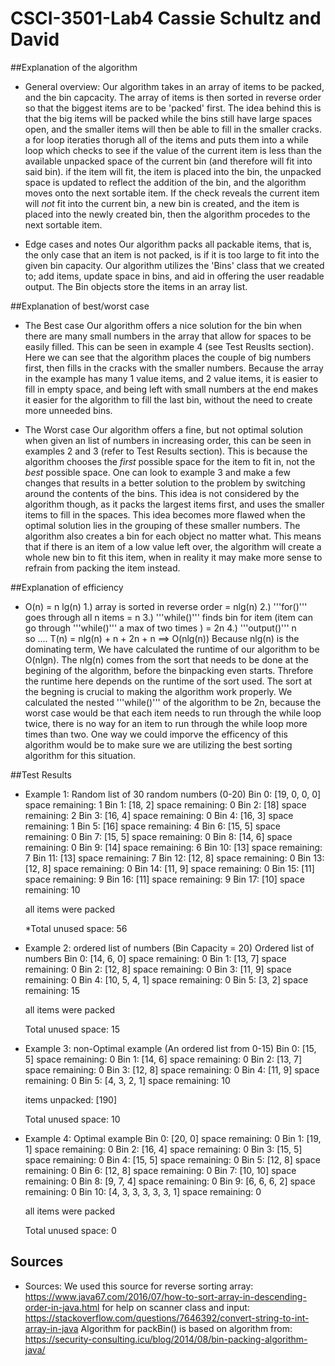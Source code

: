 # CSCI-3501-Lab4  Cassie Schultz and David


##Explanation of the algorithm
* General overview: 
    Our algorithm takes in an array of items to be packed, and the bin capcacity.
    The array of items is then sorted in reverse order so that the biggest items are to be 'packed' first. The idea behind this is that the big items will be packed while
    the bins still have large spaces open, and the smaller items will then be able to fill in the smaller cracks.  
    a for loop iteraties thorugh all of the items and puts them into a while loop which
    checks to see if the value of the current item is less than the available unpacked space of the current bin (and therefore will fit into said bin).
    if the item will fit, the item is placed into the bin, the unpacked space is updated to reflect the addition of the bin, and the algorithm moves onto the next sortable item. 
    If the check reveals the current item will *not* fit into the current bin, a new bin is created, and the item is placed into the newly created bin, 
    then the algorithm procedes to the next sortable item.  


* Edge cases and notes
    Our algorithm packs all packable items, that is, the only case that an item is not packed, is if it is too large to fit into the given bin capacity.
    Our algorithm utilizes the 'Bins' class that we created to; add items, update space in bins, and aid in offering the user readable output. 
    The Bin objects store the items in an array list. 
     
##Explanation of best/worst case
* The Best case
    Our algorithm offers a nice solution for the bin when there are many small numbers in the array that allow for spaces to be easily filled.  This can be seen in example 4 (see Test Reuslts section).  Here we can see 
    that the algorithm places the couple of big numbers first, then fills in the cracks with the smaller numbers.  Because the array in the example has many 1 value 
    items, and 2 value items, it is easier to fill in empty space, and being left with small numbers at the end makes it easier for the algorithm 
    to fill the last bin, without the need to create more unneeded bins.  

* The Worst case 
    Our algorithm offers a fine, but not optimal solution when given an list of numbers in increasing order, this can be seen in examples 2 and 3 (refer to Test Results section).
    This is because the algorithm chooses the *first* possible space for the item to fit in, not the *best* possible space.  One can look to example 3 and make a few changes that results
    in a better solution to the problem by switching around the contents of the bins.  This idea is not considered by the algorithm though, as it packs the largest items first,
    and uses the smaller items to fill in the spaces.  This idea becomes more flawed when the optimal solution lies in the grouping of these smaller numbers.  The algorithm also 
    creates a bin for each object no matter what.  This means that if there is an item of a low value left over, the algorithm will create a whole new bin to fit this item,
    when in reality it may make more sense to refrain from packing the item instead.  

##Explanation of efficiency 
* O(n) = n lg(n) 
    1.) array is sorted in reverse order = nlg(n) 
    2.) '''for()'''  goes through all n items = n
    3.) '''while()''' finds bin for item (item can go through '''while()''' a max of two times ) = 2n
    4.) '''output()''' n   
    so .... T(n) = nlg(n) + n + 2n + n ==> O(nlg(n))
    Because nlg(n) is the dominating term, We have calculated the runtime of our algorithm to be O(nlgn).  The nlg(n) comes from the sort that needs to be 
    done at the begining of the algorithm, before the binpacking even starts. Threfore the runtime here depends on the runtime of the sort used. 
    The sort at the begning is crucial to making the algorithm work properly.  We calculated the nested '''while()''' of the algorithm 
    to be 2n, because the worst case would be that each item needs to run through the while loop twice, there is no way for an item to run
    through the while loop more times than two. One way we could imporve the efficency of this algorithm would be to make sure 
    we are utilizing the best sorting algorithm for this situation.    


##Test Results

* Example 1: Random list of 30 random numbers (0-20)
    Bin 0: [19, 0, 0, 0] space remaining: 1
    Bin 1: [18, 2] space remaining: 0
    Bin 2: [18] space remaining: 2
    Bin 3: [16, 4] space remaining: 0
    Bin 4: [16, 3] space remaining: 1
    Bin 5: [16] space remaining: 4
    Bin 6: [15, 5] space remaining: 0
    Bin 7: [15, 5] space remaining: 0
    Bin 8: [14, 6] space remaining: 0
    Bin 9: [14] space remaining: 6
    Bin 10: [13] space remaining: 7
    Bin 11: [13] space remaining: 7
    Bin 12: [12, 8] space remaining: 0
    Bin 13: [12, 8] space remaining: 0
    Bin 14: [11, 9] space remaining: 0
    Bin 15: [11] space remaining: 9
    Bin 16: [11] space remaining: 9
    Bin 17: [10] space remaining: 10

    all items were packed

    *Total unused space: 56
 * Example 2: ordered list of numbers (Bin Capacity = 20)
    Ordered list of numbers
    Bin 0: [14, 6, 0] space remaining: 0
    Bin 1: [13, 7] space remaining: 0
    Bin 2: [12, 8] space remaining: 0
    Bin 3: [11, 9] space remaining: 0
    Bin 4: [10, 5, 4, 1] space remaining: 0
    Bin 5: [3, 2] space remaining: 15

    all items were packed

    Total unused space: 15


* Example 3: non-Optimal example (An ordered list from 0-15)
    Bin 0: [15, 5] space remaining: 0
    Bin 1: [14, 6] space remaining: 0
    Bin 2: [13, 7] space remaining: 0
    Bin 3: [12, 8] space remaining: 0
    Bin 4: [11, 9] space remaining: 0
    Bin 5: [4, 3, 2, 1] space remaining: 10

    items unpacked: [190]

    Total unused space: 10


*  Example 4: Optimal example 
    Bin 0: [20, 0] space remaining: 0
    Bin 1: [19, 1] space remaining: 0
    Bin 2: [16, 4] space remaining: 0
    Bin 3: [15, 5] space remaining: 0
    Bin 4: [15, 5] space remaining: 0
    Bin 5: [12, 8] space remaining: 0
    Bin 6: [12, 8] space remaining: 0
    Bin 7: [10, 10] space remaining: 0
    Bin 8: [9, 7, 4] space remaining: 0
    Bin 9: [6, 6, 6, 2] space remaining: 0
    Bin 10: [4, 3, 3, 3, 3, 3, 1] space remaining: 0

    all items were packed

    Total unused space: 0

## Sources 

* Sources: 
    We used this source for reverse sorting array: https://www.java67.com/2016/07/how-to-sort-array-in-descending-order-in-java.html
    for help on scanner class and input: https://stackoverflow.com/questions/7646392/convert-string-to-int-array-in-java
    Algorithm for packBin() is based on algorithm from: https://security-consulting.icu/blog/2014/08/bin-packing-algorithm-java/

